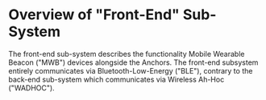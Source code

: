# Overview of "Front-End" Sub-System

The front-end sub-system describes the functionality Mobile Wearable Beacon ("MWB") devices alongside the Anchors. The front-end subsystem entirely communicates via Bluetooth-Low-Energy ("BLE"), contrary to the back-end sub-system which communicates via Wireless Ah-Hoc ("WADHOC").
